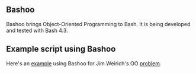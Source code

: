Bashoo
-------
Bashoo brings Object-Oriented Programming to Bash.
It is being developed and tested with Bash 4.3.


Example script using Bashoo
-----------------------------
Here's an [example](tests/test_poly.sh) using Bashoo for Jim Weirich's OO [problem](
http://onestepback.org/articles/poly/).

